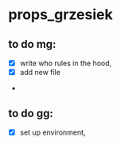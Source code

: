 # props_grzesiek

## to do mg:

- [x] write who rules in the hood,
- [x] add new file
- 
## to do gg:

- [x] set up environment, 
